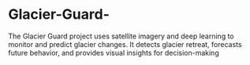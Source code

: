 # Glacier-Guard-
The Glacier Guard project uses satellite imagery and deep learning to monitor and predict glacier changes. It detects glacier retreat, forecasts future behavior, and provides visual insights for decision-making
